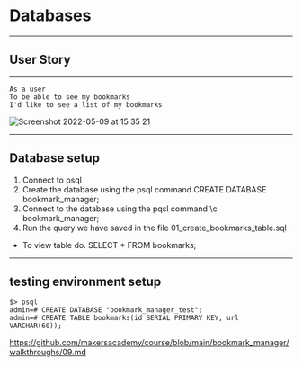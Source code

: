 # Databases
---

## User Story
---
```
As a user
To be able to see my bookmarks
I'd like to see a list of my bookmarks
```

![Screenshot 2022-05-09 at 15 35 21](https://user-images.githubusercontent.com/58693804/167434450-912649f8-b31b-4554-95ba-abf046ecfc24.png)


------------------

## Database setup
1. Connect to psql
2. Create the database using the psql command CREATE DATABASE bookmark_manager;
3. Connect to the database using the pqsl command \c bookmark_manager;
4. Run the query we have saved in the file 01_create_bookmarks_table.sql

* To view table do. SELECT * FROM bookmarks;

------------------

## testing environment setup
```
$> psql
admin=# CREATE DATABASE "bookmark_manager_test";
admin=# CREATE TABLE bookmarks(id SERIAL PRIMARY KEY, url VARCHAR(60));
```

https://github.com/makersacademy/course/blob/main/bookmark_manager/walkthroughs/09.md

